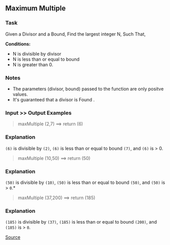 ## Maximum Multiple

### Task

Given a Divisor and a Bound, Find the largest integer N, Such That,

**Conditions:**

* N is divisible by divisor
* N is less than or equal to bound
* N is greater than 0.

### Notes

* The parameters (divisor, bound) passed to the function are only positve values.
* It's guaranteed that a divisor is Found .

### Input >> Output Examples

> maxMultiple (2,7) ==> return (6)

### Explanation

`(6)` is divisible by `(2)`, `(6)` is less than or equal to bound `(7)`, and `(6)` is > 0.

> maxMultiple (10,50)  ==> return (50)

### Explanation

`(50)` is divisible by `(10)`, `(50)` is less than or equal to bound `(50)`, and `(50)` is > `0`.*

> maxMultiple (37,200) ==> return (185)

### Explanation

`(185)` is divisible by `(37)`, `(185)` is less than or equal to bound `(200)`, and `(185)` is > `0`.

[Source](https://www.codewars.com/kata/5aba780a6a176b029800041c/train/python)